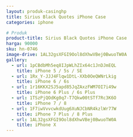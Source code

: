 ```yaml
---
layout: produk-casinghp
title: Sirius Black Quotes iPhone Case
categories: iphone

# Produk
product-title: Sirius Black Quotes iPhone Case
harga: 90000
sku: hn-0746
image-drive: 1AL32gsXFGI9Ool8dXhwVBej0BwuoTW0A
gallery:
  - url: 1pCBdbMh5eq8IJpWLhZIx64c1JnDJmEQL
    title: iPhone 5 / 5s / SE
  - url: 1Rx_Y-JJJ4Flqw1DtL-XXb0OeQWNrLkig
    title: iPhone 6 / 6s
  - url: 1r16KKX2SJ5apd85JqZAxzFWM7OI7i49w
    title: iPhone 6 Plus / 6s Plus
  - url: 1TSzPjQOdKg0q7-T7Qkw00tSTf7Rc3K6O
    title: iPhone 7 / 8
  - url: 1F7iwVvvcwkdUug6XuNJCbNR4kzlWr77W
    title: iPhone 7 Plus / 8 Plus
  - url: 1AL32gsXFGI9Ool8dXhwVBej0BwuoTW0A
    title: iPhone X
---
```

